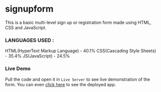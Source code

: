 ﻿# signupform

This is a basic multi-level sign up or registration form made using HTML, CSS and JavaScript.

### LANGUAGES USED :

HTML(HyperText Markup Language) - 40.1%
CSS(Cascading Style Sheets) - 35.4%
JS(JavaScript) - 24.5%

### Live Demo

Pull the code and open it in `Live Server` to see live demonstration of the form. You can even [click here](signupform-1.netlify.app/) to see the deployed app.
